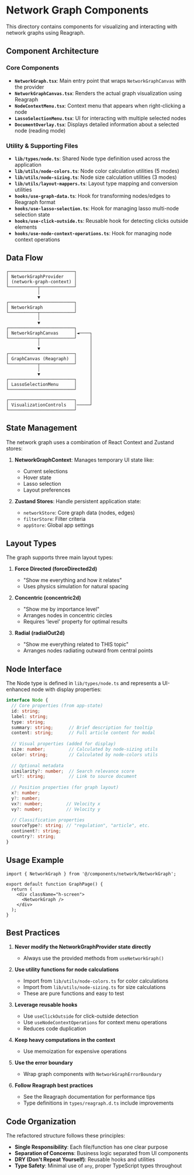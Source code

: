# Network Graph Components

This directory contains components for visualizing and interacting with network graphs using Reagraph.

## Component Architecture

### Core Components

- **`NetworkGraph.tsx`**: Main entry point that wraps `NetworkGraphCanvas` with the provider
- **`NetworkGraphCanvas.tsx`**: Renders the actual graph visualization using Reagraph
- **`NodeContextMenu.tsx`**: Context menu that appears when right-clicking a node
- **`LassoSelectionMenu.tsx`**: UI for interacting with multiple selected nodes
- **`DocumentOverlay.tsx`**: Displays detailed information about a selected node (reading mode)

### Utility & Supporting Files

- **`lib/types/node.ts`**: Shared Node type definition used across the application
- **`lib/utils/node-colors.ts`**: Node color calculation utilities (5 modes)
- **`lib/utils/node-sizing.ts`**: Node size calculation utilities (3 modes)
- **`lib/utils/layout-mappers.ts`**: Layout type mapping and conversion utilities
- **`hooks/use-graph-data.ts`**: Hook for transforming nodes/edges to Reagraph format
- **`hooks/use-lasso-selection.ts`**: Hook for managing lasso multi-node selection state
- **`hooks/use-click-outside.ts`**: Reusable hook for detecting clicks outside elements
- **`hooks/use-node-context-operations.ts`**: Hook for managing node context operations

## Data Flow

```
┌─────────────────────────┐
│ NetworkGraphProvider    │
│ (network-graph-context) │
└───────────┬─────────────┘
            │
            ▼
┌─────────────────────────┐
│ NetworkGraph            │
└───────────┬─────────────┘
            │
            ▼
┌─────────────────────────┐
│ NetworkGraphCanvas      │◄────┐
└───────────┬─────────────┘     │
            │                   │
            ▼                   │
┌─────────────────────────┐     │
│ GraphCanvas (Reagraph)  │     │
└───────────┬─────────────┘     │
            │                   │
            ▼                   │
┌─────────────────────────┐     │
│ LassoSelectionMenu      │     │
└─────────────────────────┘     │
                                │
┌─────────────────────────┐     │
│ VisualizationControls   │─────┘
└─────────────────────────┘
```

## State Management

The network graph uses a combination of React Context and Zustand stores:

1. **NetworkGraphContext**: Manages temporary UI state like:
   - Current selections
   - Hover state
   - Lasso selection
   - Layout preferences

2. **Zustand Stores**: Handle persistent application state:
   - `networkStore`: Core graph data (nodes, edges)
   - `filterStore`: Filter criteria
   - `appStore`: Global app settings

## Layout Types

The graph supports three main layout types:

1. **Force Directed (forceDirected2d)**
   - "Show me everything and how it relates"
   - Uses physics simulation for natural spacing

2. **Concentric (concentric2d)**
   - "Show me by importance level"
   - Arranges nodes in concentric circles
   - Requires 'level' property for optimal results

3. **Radial (radialOut2d)**
   - "Show me everything related to THIS topic"
   - Arranges nodes radiating outward from central points

## Node Interface

The Node type is defined in `lib/types/node.ts` and represents a UI-enhanced node with display properties:

```typescript
interface Node {
  // Core properties (from app-state)
  id: string;
  label: string;
  type: string;
  summary: string;      // Brief description for tooltip
  content: string;      // Full article content for modal
  
  // Visual properties (added for display)
  size: number;         // Calculated by node-sizing utils
  color: string;        // Calculated by node-colors utils
  
  // Optional metadata
  similarity?: number;  // Search relevance score
  url?: string;         // Link to source document
  
  // Position properties (for graph layout)
  x?: number;
  y?: number;
  vx?: number;         // Velocity x
  vy?: number;         // Velocity y
  
  // Classification properties
  sourceType?: string; // "regulation", "article", etc.
  continent?: string;
  country?: string;
}
```

## Usage Example

```tsx
import { NetworkGraph } from '@/components/network/NetworkGraph';

export default function GraphPage() {
  return (
    <div className="h-screen">
      <NetworkGraph />
    </div>
  );
}
```

## Best Practices

1. **Never modify the NetworkGraphProvider state directly**
   - Always use the provided methods from `useNetworkGraph()`

2. **Use utility functions for node calculations**
   - Import from `lib/utils/node-colors.ts` for color calculations
   - Import from `lib/utils/node-sizing.ts` for size calculations
   - These are pure functions and easy to test

3. **Leverage reusable hooks**
   - Use `useClickOutside` for click-outside detection
   - Use `useNodeContextOperations` for context menu operations
   - Reduces code duplication

4. **Keep heavy computations in the context**
   - Use memoization for expensive operations

5. **Use the error boundary**
   - Wrap graph components with `NetworkGraphErrorBoundary`

6. **Follow Reagraph best practices**
   - See the Reagraph documentation for performance tips
   - Type definitions in `types/reagraph.d.ts` include improvements

## Code Organization

The refactored structure follows these principles:

- **Single Responsibility**: Each file/function has one clear purpose
- **Separation of Concerns**: Business logic separated from UI components
- **DRY (Don't Repeat Yourself)**: Reusable hooks and utilities
- **Type Safety**: Minimal use of `any`, proper TypeScript types throughout
